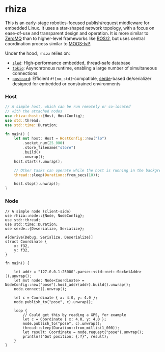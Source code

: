 # rhiza

This is an early-stage robotics-focused publish/request middleware for embedded Linux. It uses a star-shaped network topology, with a focus on ease-of-use and transparent design and operation. It is more similar to [ZeroMQ](https://zguide.zeromq.org/docs/chapter1/) than to higher-level frameworks like [ROS/2](https://design.ros2.org/articles/discovery_and_negotiation.html), but uses central coordination process similar to [MOOS-IvP](https://oceanai.mit.edu/ivpman/pmwiki/pmwiki.php?n=Helm.HelmDesignIntro#section2.4). 

Under the hood, `rhiza` relies on:
* [`sled`](https://github.com/spacejam/sled): High-performance embedded, thread-safe database 
* [`tokio`](https://tokio.rs): Asynchronous runtime, enabling a large number of simultaneous connections
* [`postcard`](https://github.com/jamesmunns/postcard): Efficient `#![no_std]`-compatible, [serde](https://serde.rs/)-based de/serializer designed for embedded or constrained environments 

### Host 
```rust
// A simple host, which can be run remotely or co-located
// with the attached nodes 
use rhiza::host::{Host, HostConfig};
use std::thread;
use std::time::Duration;

fn main() {
    let mut host: Host = HostConfig::new("lo")
        .socket_num(25_000)
        .store_filename("store")
        .build()
        .unwrap();
    host.start().unwrap();

    // Other tasks can operate while the host is running in the background
    thread::sleep(Duration::from_secs(10));

    host.stop().unwrap();
}

```

### Node
```rust,no_run
// A simple node (client-side)
use rhiza::node::{Node, NodeConfig};
use std::thread;
use std::time::Duration;
use serde::{Deserialize, Serialize};

#[derive(Debug, Serialize, Deserialize)]
struct Coordinate {
    x: f32,
    y: f32,
}

fn main() {

    let addr = "127.0.0.1:25000".parse::<std::net::SocketAddr>().unwrap();
    let mut node: Node<Coordinate> = NodeConfig::new("pose").host_addr(addr).build().unwrap();
    node.connect().unwrap();

    let c = Coordinate { x: 4.0, y: 4.0 };
    node.publish_to("pose", c).unwrap();

    loop {
        // Could get this by reading a GPS, for example
        let c = Coordinate { x: 4.0, y: 4.0 };
        node.publish_to("pose", c).unwrap();
        thread::sleep(Duration::from_millis(1_000));
        let result: Coordinate = node.request("pose").unwrap();
        println!("Got position: {:?}", result);
    }
}
```
